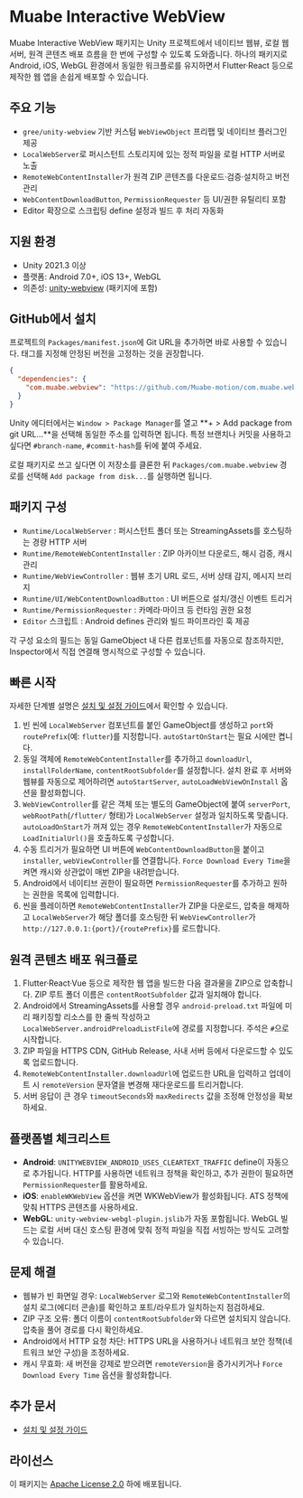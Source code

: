 # Muabe Interactive WebView

Muabe Interactive WebView 패키지는 Unity 프로젝트에서 네이티브 웹뷰, 로컬 웹 서버, 원격 콘텐츠 배포 흐름을 한 번에 구성할 수 있도록 도와줍니다. 하나의 패키지로 Android, iOS, WebGL 환경에서 동일한 워크플로를 유지하면서 Flutter·React 등으로 제작한 웹 앱을 손쉽게 배포할 수 있습니다.

## 주요 기능
- `gree/unity-webview` 기반 커스텀 `WebViewObject` 프리팹 및 네이티브 플러그인 제공
- `LocalWebServer`로 퍼시스턴트 스토리지에 있는 정적 파일을 로컬 HTTP 서버로 노출
- `RemoteWebContentInstaller`가 원격 ZIP 콘텐츠를 다운로드·검증·설치하고 버전 관리
- `WebContentDownloadButton`, `PermissionRequester` 등 UI/권한 유틸리티 포함
- Editor 확장으로 스크립팅 define 설정과 빌드 후 처리 자동화

## 지원 환경
- Unity 2021.3 이상
- 플랫폼: Android 7.0+, iOS 13+, WebGL
- 의존성: [unity-webview](https://github.com/gree/unity-webview) (패키지에 포함)

## GitHub에서 설치
프로젝트의 `Packages/manifest.json`에 Git URL을 추가하면 바로 사용할 수 있습니다. 태그를 지정해 안정된 버전을 고정하는 것을 권장합니다.

```json
{
  "dependencies": {
    "com.muabe.webview": "https://github.com/Muabe-motion/com.muabe.webview.git#v1.0.0"
  }
}
```

Unity 에디터에서는 `Window > Package Manager`를 열고 **+ > Add package from git URL...**을 선택해 동일한 주소를 입력하면 됩니다. 특정 브랜치나 커밋을 사용하고 싶다면 `#branch-name`, `#commit-hash`를 뒤에 붙여 주세요.

로컬 패키지로 쓰고 싶다면 이 저장소를 클론한 뒤 `Packages/com.muabe.webview` 경로를 선택해 `Add package from disk...`를 실행하면 됩니다.

## 패키지 구성
- `Runtime/LocalWebServer` : 퍼시스턴트 폴더 또는 StreamingAssets를 호스팅하는 경량 HTTP 서버
- `Runtime/RemoteWebContentInstaller` : ZIP 아카이브 다운로드, 해시 검증, 캐시 관리
- `Runtime/WebViewController` : 웹뷰 초기 URL 로드, 서버 상태 감지, 메시지 브리지
- `Runtime/UI/WebContentDownloadButton` : UI 버튼으로 설치/갱신 이벤트 트리거
- `Runtime/PermissionRequester` : 카메라·마이크 등 런타임 권한 요청
- `Editor` 스크립트 : Android defines 관리와 빌드 파이프라인 훅 제공

각 구성 요소의 필드는 동일 GameObject 내 다른 컴포넌트를 자동으로 참조하지만, Inspector에서 직접 연결해 명시적으로 구성할 수 있습니다.

## 빠른 시작
자세한 단계별 설명은 [설치 및 설정 가이드](Documentation~/setup.md)에서 확인할 수 있습니다.
1. 빈 씬에 `LocalWebServer` 컴포넌트를 붙인 GameObject를 생성하고 `port`와 `routePrefix`(예: `flutter`)를 지정합니다. `autoStartOnStart`는 필요 시에만 켭니다.
2. 동일 객체에 `RemoteWebContentInstaller`를 추가하고 `downloadUrl`, `installFolderName`, `contentRootSubfolder`를 설정합니다. 설치 완료 후 서버와 웹뷰를 자동으로 제어하려면 `autoStartServer`, `autoLoadWebViewOnInstall` 옵션을 활성화합니다.
3. `WebViewController`를 같은 객체 또는 별도의 GameObject에 붙여 `serverPort`, `webRootPath`(`/flutter/` 형태)가 `LocalWebServer` 설정과 일치하도록 맞춥니다. `autoLoadOnStart`가 꺼져 있는 경우 `RemoteWebContentInstaller`가 자동으로 `LoadInitialUrl()`을 호출하도록 구성합니다.
4. 수동 트리거가 필요하면 UI 버튼에 `WebContentDownloadButton`을 붙이고 `installer`, `webViewController`를 연결합니다. `Force Download Every Time`을 켜면 캐시와 상관없이 매번 ZIP을 내려받습니다.
5. Android에서 네이티브 권한이 필요하면 `PermissionRequester`를 추가하고 원하는 권한을 목록에 입력합니다.
6. 씬을 플레이하면 `RemoteWebContentInstaller`가 ZIP을 다운로드, 압축을 해제하고 `LocalWebServer`가 해당 폴더를 호스팅한 뒤 `WebViewController`가 `http://127.0.0.1:{port}/{routePrefix}`를 로드합니다.

## 원격 콘텐츠 배포 워크플로
1. Flutter·React·Vue 등으로 제작한 웹 앱을 빌드한 다음 결과물을 ZIP으로 압축합니다. ZIP 루트 폴더 이름은 `contentRootSubfolder` 값과 일치해야 합니다.
2. Android에서 StreamingAssets를 사용할 경우 `android-preload.txt` 파일에 미리 패키징할 리소스를 한 줄씩 작성하고 `LocalWebServer.androidPreloadListFile`에 경로를 지정합니다. 주석은 `#`으로 시작합니다.
3. ZIP 파일을 HTTPS CDN, GitHub Release, 사내 서버 등에서 다운로드할 수 있도록 업로드합니다.
4. `RemoteWebContentInstaller.downloadUrl`에 업로드한 URL을 입력하고 업데이트 시 `remoteVersion` 문자열을 변경해 재다운로드를 트리거합니다.
5. 서버 응답이 큰 경우 `timeoutSeconds`와 `maxRedirects` 값을 조정해 안정성을 확보하세요.

## 플랫폼별 체크리스트
- **Android**: `UNITYWEBVIEW_ANDROID_USES_CLEARTEXT_TRAFFIC` define이 자동으로 추가됩니다. HTTP를 사용하면 네트워크 정책을 확인하고, 추가 권한이 필요하면 `PermissionRequester`를 활용하세요.
- **iOS**: `enableWKWebView` 옵션을 켜면 WKWebView가 활성화됩니다. ATS 정책에 맞춰 HTTPS 콘텐츠를 사용하세요.
- **WebGL**: `unity-webview-webgl-plugin.jslib`가 자동 포함됩니다. WebGL 빌드는 로컬 서버 대신 호스팅 환경에 맞춰 정적 파일을 직접 서빙하는 방식도 고려할 수 있습니다.

## 문제 해결
- 웹뷰가 빈 화면일 경우: `LocalWebServer` 로그와 `RemoteWebContentInstaller`의 설치 로그(에디터 콘솔)를 확인하고 포트/라우트가 일치하는지 점검하세요.
- ZIP 구조 오류: 폴더 이름이 `contentRootSubfolder`와 다르면 설치되지 않습니다. 압축을 풀어 경로를 다시 확인하세요.
- Android에서 HTTP 요청 차단: HTTPS URL을 사용하거나 네트워크 보안 정책(네트워크 보안 구성)을 조정하세요.
- 캐시 무효화: 새 버전을 강제로 받으려면 `remoteVersion`을 증가시키거나 `Force Download Every Time` 옵션을 활성화합니다.

## 추가 문서
- [설치 및 설정 가이드](Documentation~/setup.md)

## 라이선스
이 패키지는 [Apache License 2.0](LICENSE) 하에 배포됩니다.
